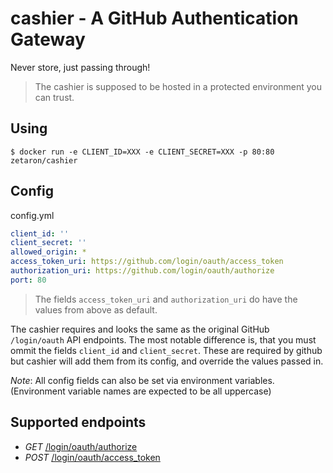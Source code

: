 # cashier - A GitHub Authentication Gateway
Never store, just passing through!

> The cashier is supposed to be hosted in a protected environment you can trust.

## Using
```console
$ docker run -e CLIENT_ID=XXX -e CLIENT_SECRET=XXX -p 80:80 zetaron/cashier
```

## Config
config.yml
```yaml
client_id: ''
client_secret: ''
allowed_origin: *
access_token_uri: https://github.com/login/oauth/access_token
authorization_uri: https://github.com/login/oauth/authorize
port: 80
```

> The fields `access_token_uri` and `authorization_uri` do have the values from above as default.

The cashier requires and looks the same as the original GitHub `/login/oauth` API endpoints.
The most notable difference is, that you must ommit the fields `client_id` and `client_secret`.
These are required by github but cashier will add them from its config, and override the values passed in.

*Note*: All config fields can also be set via environment variables. (Environment variable names are expected to be all uppercase)

## Supported endpoints
- *GET* [/login/oauth/authorize](https://developer.github.com/v3/oauth/#1-redirect-users-to-request-github-access)
- *POST* [/login/oauth/access_token](https://developer.github.com/v3/oauth/#2-github-redirects-back-to-your-site)